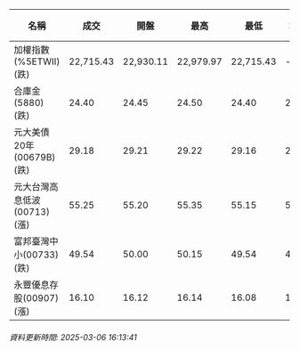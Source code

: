 | 名稱 | 成交 | 開盤 | 最高 | 最低 | 均價 | 成交金額(億) | 昨收 | 漲跌幅 | 漲跌 | 總量 | 昨量 | 振幅 |
| -------- | -------- | -------- | -------- |-------- | -------- | -------- |-------- |-------- |-------- | -------- | -------- |-------- |
|加權指數(%5ETWII) (跌)|22,715.43|22,930.11|22,979.97|22,715.43|-|3,497.82|22,871.90|0.68%|156.47|6,570,531|0|1.16%|
|合庫金(5880) (跌)|24.40|24.45|24.50|24.40|24.45|1.80|24.45|0.20%|0.05|7,364|7,432|0.41%|
|元大美債20年(00679B) (跌)|29.18|29.21|29.22|29.16|29.18|14.97|29.40|0.75%|0.22|51,311|105,768|0.20%|
|元大台灣高息低波(00713) (漲)|55.25|55.20|55.35|55.15|55.26|5.73|55.10|0.27%|0.15|10,368|11,485|0.36%|
|富邦臺灣中小(00733) (跌)|49.54|50.00|50.15|49.54|49.79|0.575|49.77|0.46%|0.23|1,154|1,045|1.23%|
|永豐優息存股(00907) (漲)|16.10|16.12|16.14|16.08|16.11|0.442|16.05|0.31%|0.05|2,744|2,574|0.37%|
###### 資料更新時間: 2025-03-06 16:13:41